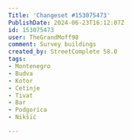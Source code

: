 ```yaml
---
Title: 'Changeset #153075473'
PublishDate: 2024-06-23T16:12:07Z
id: 153075473
user: TheGrandMoff98
comment: Survey buildings
created_by: StreetComplete 58.0
tags:
- Montenegro
- Budva
- Kotor
- Cetinje
- Tivat
- Bar
- Podgorica
- Nikšić

---
```

